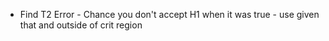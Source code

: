 - Find T2 Error - Chance you don't accept H1 when it was true - use given that and outside of crit region